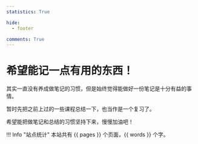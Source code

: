```yaml
---
statistics: True

hide:
  - footer

comments: True
---
```


# **希望能记一点有用的东西！**

其实一直没有养成做笔记的习惯，但是始终觉得能做好一份笔记是十分有益的事情。

暂时先把之前上过的一些课程总结一下，也当作是一个复习了。

希望能把做笔记和总结的习惯坚持下来，慢慢加油吧！



!!! Info "站点统计"
    本站共有 {{ pages }} 个页面，{{ words }} 个字。

